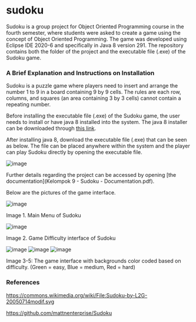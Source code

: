 # sudoku

Sudoku is a group project for Object Oriented Programming course in the fourth semester, where students were asked to create a game using the concept of Object Oriented Programming. The game was developed using Eclipse IDE 2020-6 and specifically in Java 8 version 291. The repository contains both the folder of the project and the executable file (.exe) of the Sudoku game.

### A Brief Explanation and Instructions on Installation
Sudoku is a puzzle game where players need to insert and arrange the number 1 to 9 in a board containing 9 by 9 cells. The rules are each row, columns, and squares (an area containing 3 by 3 cells) cannot contain a repeating number.

Before installing the executable file (.exe) of the Sudoku game, the user needs to install or have java 8 installed into the system. The java 8 installer can be downloaded through [this link](https://java.com/en/download/).

After installing java 8, download the executable file (.exe) that can be seen as below. The file can be placed anywhere within the system and the player can play Sudoku directly by opening the executable file.

![image](https://user-images.githubusercontent.com/45966986/196965714-14cd224f-273f-4df9-84c1-2124eb29a77e.png)

Further details regarding the project can be accessed by opening [the documentation](Kelompok 9 - Sudoku - Documentation.pdf).

Below are the pictures of the game interface.

![image](https://user-images.githubusercontent.com/45966986/196966142-7c750fb7-2de9-4650-b434-2e618e265e08.png)

Image 1. Main Menu of Sudoku


![image](https://user-images.githubusercontent.com/45966986/196966229-5dffe140-5d3c-448a-8a07-1705857e7dd5.png)

Image 2. Game Difficulty interface of Sudoku


![image](https://user-images.githubusercontent.com/45966986/196966346-f1ef67da-f961-4301-a6ef-6246b0613cb3.png)   ![image](https://user-images.githubusercontent.com/45966986/196966362-4705b2bc-91e0-478f-a1ea-3951ff41d3de.png)   ![image](https://user-images.githubusercontent.com/45966986/196966401-f57c7466-99c3-48cf-8853-f3ece7ac72b2.png)

Image 3-5: The game interface with backgrounds color coded based on difficulty. (Green = easy, Blue = medium, Red = hard)

### References
https://commons.wikimedia.org/wiki/File:Sudoku-by-L2G-20050714modif.svg

https://github.com/mattnenterprise/Sudoku 
